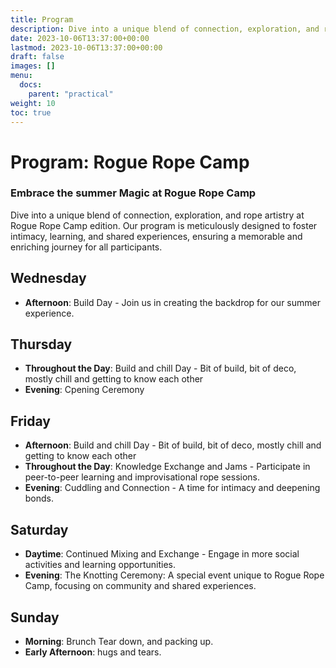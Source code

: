 ```yaml
---
title: Program
description: Dive into a unique blend of connection, exploration, and rope artistry at Rogue Rope Camp edition. Our program is meticulously designed to foster intimacy, learning, and shared experiences, ensuring a memorable and enriching journey for all participants.
date: 2023-10-06T13:37:00+00:00
lastmod: 2023-10-06T13:37:00+00:00
draft: false
images: []
menu: 
  docs:
    parent: "practical"
weight: 10
toc: true
---
```


# Program: Rogue Rope Camp

### Embrace the summer Magic at Rogue Rope Camp

Dive into a unique blend of connection, exploration, and rope artistry at Rogue Rope Camp edition. Our program is meticulously designed to foster intimacy, learning, and shared experiences, ensuring a memorable and enriching journey for all participants.

## Wednesday
* **Afternoon**: Build Day - Join us in creating the backdrop for our summer experience.


## Thursday
* **Throughout the Day**: Build and chill Day - Bit of build, bit of deco, mostly chill and getting to know each other
* **Evening**: Cpening Ceremony
  
## Friday
* **Afternoon**: Build and chill Day - Bit of build, bit of deco, mostly chill and getting to know each other
* **Throughout the Day**: Knowledge Exchange and Jams - Participate in peer-to-peer learning and improvisational rope sessions.
* **Evening**: Cuddling and Connection - A time for intimacy and deepening bonds.

## Saturday
* **Daytime**: Continued Mixing and Exchange - Engage in more social activities and learning opportunities.
* **Evening**: The Knotting Ceremony: A special event unique to Rogue Rope Camp, focusing on community and shared experiences.

## Sunday
* **Morning**: Brunch Tear down, and packing up. 
* **Early Afternoon**: hugs and tears.